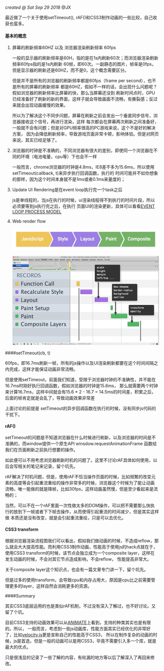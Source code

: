 #

*created @ Sat Sep 29 2018*    @JX

最近做了一个关于使用setTimeout(), rAF()和CSS3制作动画的一些比较，自己收获也蛮多。

#### 基本的概念
1. 屏幕的刷新频率60HZ 以及 浏览器渲染刷新频率 60fps
  
      一般的显示器的刷新频率是60H，指的是在1s内刷新60次；而浏览器渲染刷新频率60fps指的是1s内刷新
      60帧，即60次。一副静态的图片，帧率是0fps，但是显示器的刷新还是60HZ，而不是0，这个概念需要区分。

      但是并不是所有的浏览器的刷新频率都是60fps（frame per second），也不是所有的屏幕的刷新频率
      都是60HZ，假如不一样的话，会出现什么问题呢？假如浏览器的刷新频率比屏幕的快，那么当屏幕还没到
      刷新时间点时，GPU已经准备好了刷新的新的界面，这样子就会导致画面不流畅，有撕裂感；反过来就会出现动画缓慢的效果。
      
      所以为了解决这个不同步问题，屏幕在刷新之前会发出一个垂直同步信号，浏览器接收这个信号，再进行渲染，这样
      每次都会在屏幕两次刷新之间准备好，一般就不会有问题；但是对GPU频率很高的PC游戏来说，这个不是好的解决方案，
      因为会降低刷新频率，导致游戏页面非常卡顿，影响体验。但是对网页来说，其实已经足够了。
    
 2. 浏览器的时钟是不准确的，不同浏览器有很大的差别，即使同一个浏览器在不同的环境（电池电量，cpu等）下也会不一样
     
     一般而言，chrome浏览器的时钟是4.8ms，IE8差不多为15.6ms，所以使用setTimeout(callback, t)来异步执行回调函数，执行的
     时间可能并不如你想象的那样，因为这个时间本身就不是1ms或者0.1ms来量度的；
     
 3. Update UI Rendering是在event loop执行完一个task之后
 
     js是单线程的，当js在执行的时候，ui渲染线程得不到执行的时间片段，所以必须要等到js执行完之后，在执行
     页面UI的渲染更新，具体可以看看[EVENT LOOP PROCESS MODEL](https://html.spec.whatwg.org/multipage/webappapis.html#event-loop-processing-model)
     
 4. Web render flow
 
    ![如图](https://raw.githubusercontent.com/xiezhm3/xiezhm3.github.io/6e62ba484c7203b29add14e3f922310e8eab8f40/assets/img/web-render-flow.jpg)
    
    ![图2](https://raw.githubusercontent.com/xiezhm3/xiezhm3.github.io/6e62ba484c7203b29add14e3f922310e8eab8f40/assets/img/web-rendering-flow.jpg)

####setTimeout(cb, t)

  60fps，即16.7ms刷新一帧，所有的js操作以及UI渲染刷新都要在这个时间间隔之内完成，这样才能保证动画非常流畅。
  
  但是使用setTimeout，前面我们知道，受限于浏览器时钟的不准确性，并不能在16.7ms时刚好执行回调函数，假如浏览器的时钟是15.6ms，
  那么就需要两个时钟来计算16.7ms，这样中间就会有15.6 * 2 - 16.7 = 14.5ms的时间差，积累之后，后面的帧肯定就是会乱了，导致动画效果非常差
  
  上面讨论的前提是 setTimeout的异步回调函数在执行的时候，没有同步js代码的干扰下。
  
  
#### rAF()
  
setTimeout的问题是不知道浏览器在什么时候进行刷新，以及浏览器的时间是不准确的，而window提供一个原生API winsdow.requestAnimationFrame
函数给我们在页面刷新之前执行想要的操作。

如此便可以不用考虑浏览器刷新时机的问题了。这里不讨论rAF具体如何使用，以后会写相关的笔记来记录，留个坑先。

rAF解决了时机问题，但是，使用rAF不恰当操作页面的时候，比如频繁的改变元素的高度等会引起重流重绘的操作非常多的时候，浏览器这个时候为了能让动画
流畅，唯一能做的就是降帧，比如30fps，这样动画虽然慢，但是至少看起来是流畅的；

当然，可以不在一个rAF里面一次性做太多的DOM操作，可以把不需要那么快执行的放到下一帧或者下下帧去操作，从而使得引起重流的时间减少，但是其实这样做
本质还是没有改变，就是会引起重流重绘，只是可以去优化。

#### CSS3 transform

根据浏览器渲染流程图我们可以看出，假如我们做动画的时候，不造成reflow，那么就会大大提高性能。而利用CSS3制作动画，性能高于使用js的hack点就在于，
使用CSS3 transform的时候，该节点会独立成为一个composite layer，这样在发生动画的时候，不会对其它节点造成影响，不会reflow，
性能提高非常大。

关于composite layer这个知识点，也会有一篇文章专门讲一下，留个坑先。

但是过多的使用transform，会导致cpu和内存占用大，原因是cpu比之前需要管理更多的layer，这样自然会消耗更多的资源。

####Summary

其实CSS3底层运用的也是类似rAF机制，不过没有深入了解过，也不好讨论。又留了个坑。

目前CSS3支持的动画效果可以从[ANIMATE](https://daneden.github.io/animate.css/)上看到，支持的种类其实也是有限的。所以，
一般而言，考虑到一些js动画库，性能方面其实已经优化的非常好了，比如[velocity.js](http://velocityjs.org)更是宣称自己的性能高于CSS3，
所以在制作复杂的动画的时候，js是首选，但是一般的动画可以是用CSS3，毕竟不需要引入多一个库，就是最大的优点。

只是很浅显的记录了一些了解的内容，有纰漏的地方等以后了解深入了再回来修改。
